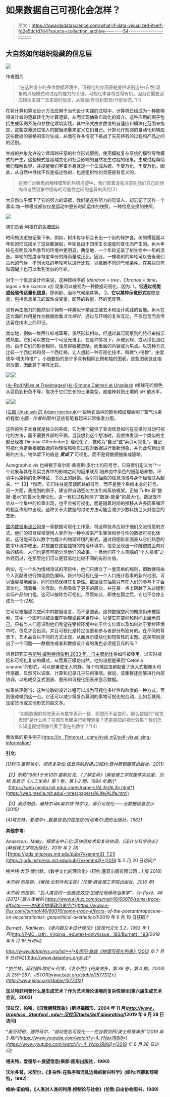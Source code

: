 # 如果数据自己可视化会怎样？

> 原文：<https://towardsdatascience.com/what-if-data-visualized-itself-fd2e5dc1d744?source=collection_archive---------54----------------------->

## 大自然如何组织隐藏的信息层

![](img/59dd0ea90bf33a4b840d2df3d0cc9c7f.png)

作者图片

> “在这种复杂的多维数据环境中，可视化的作用将是提供识别这些(自然)现象的涌现模式和过程的能力的关键。可视化本身将变得有机，因为它需要适应模拟来自广泛来源的信息，从微观/有机到宏观/行星状态。”[1]

在将计算和算法设计方法应用于当代设计实践的过程中，计算机已经成为一种能够将设计者的逻辑转化为计算逻辑，从而实现抽象自动化的媒介。这种应用的例子包括生成印刷系统和参数化建筑实践，其中形式由参数值的自适应和模块化范围来指定，这些变量通过输入的数据流量来定义它们自己。计算允许规则的自动化和响应这些数据的表格的实时生成，从而在许多情况下挑战了先前持有的过程和产品之间的区别。

生成的抽象允许设计师超越任意的社会形式惯例。使用模拟复杂系统的模型导致模式的产生，这些模式是超越文化和社会影响的自然发生过程的结果。生成过程帮助我们理解世界，并提醒我们宇宙本身就是一个生成系统，千变万化，千变万化。因此，从自然中寻找不仅是描述性的，也是组织性的灵感是有意义的。

> 在我们对熟悉的解释模型的热切渴望中，我们冒着没有注意到我们自己的倾向和自然现象中固有的可能性之间的差异的风险[2]

大自然似乎留下了它的努力的证据，我们是这些努力的见证人，却忘记了这样一个事实:每一种模式都仅仅是运动中更长时间运作的快照，一种信息交换的快照。

![](img/80978f473a04049fa7b62a641e23cdbc.png)

演职员表:利根在[的免费图片](https://www.freeimages.com/photo/tree-ring-1578583)

时间的流逝被记录下来，例如，树木每年都会长出一个新的保护套。树的横截面以年轮的形式揭示了这些数据层，年轮是由于四季生长速度的变化而产生的。树木年轮在有明显冷热季节的环境中更明显。典型地，一个年轮记录了树生命中一年的流逝。年轮的宽度与特定年份的降雨量成正比。因此，一棵老树的年轮可以告诉我们古代的气候，不同大陆的年轮可以进行比较，以推断不同的气候条件。在某些贝壳和珊瑚上也可以看到类似的年轮。

对于一个信息设计师来说，这种按树序的 *(dendron = tree，Chronos = time，logos = the science of)* 现象可以被视为一种数据可视化，因为:
1。**它通过视觉或经验传达量化信息**，即树龄、当地气候条件等。
2。**它以某种示意形式**提取信息，包括信息单元的属性或变量，即环的数量、环的宽度等。

具有再生能力的自然似乎拥有一种类似于某些生殖艺术和设计实践的智能。树木在这方面的作用是作为数据收集*文化探针*，通过与环境的复杂互动，不仅包含而且传达留在树木上的印记。

类似地，例如一堆西红柿或草莓，虽然形状相似，但通过其可观察到的特征来指示成熟度。它们可以放在一个可见光谱上，在这种情况下，从硬到软，或从绿色到红色。由于它们的形状相同，信息容器被忽略，而里面的内容成为焦点。以这种方式比较一个西红柿和另一个西红柿，让人想起一种可视化技术，叫做“小倍数”，由爱德华·塔夫特推广。小倍数指的是许多具有相同比例和轴的图表，这些图表彼此相邻放置，因此易于相互比较。

![](img/227707356d8827556b395acaa883fe68.png)![](img/055f2f540c9bbea241cdfe94660e2b13.png)

([左-Rod Miles at FreeImages](https://www.freeimages.com/photo/natural-gradient-1498307))([右-Simone Dalmeri at Unsplash](https://unsplash.com/photos/qVjIBN1P-co) )绣球花的颜色从蓝色到粉色不等，取决于它们生长的土壤类型，直接映射到土壤的 pH 值水平。

![](img/a910e04a9c2e7242e9330d470aaad83e.png)![](img/e4b78d00918f1b28aa3baeec5785ad21.png)

([左图 Unsplash 的 Adam niecioruk](https://unsplash.com/photos/0wmvMaoLCSg))一些地衣品种的颜色和纹理表明了空气污染的程度(右图- *作者的图片*)这些铅笔看起来非常像直方图。

这样的例子本身就是独立的系统，它为我们提供了查询信息如何在交换时自动可视化的方法，而不需要外部的干预。当我想到这个想法时，我很快发现一个类似的主题已经被 Dietmar Offenhuber】理论化了，被称为“自记”或“索引可视化”。自记可视化肯定会根据数据的物理性和物质过程对数据进行重新想象，并为此勾勒出清晰的方法。物体留下的痕迹 ***变成了*** 可视化，而不是将数据抽象成隐喻。

Autographic vis 也植根于查尔斯·桑德斯·皮尔士的符号学，它将索引定义为"*一个对象与其在现实世界中的影响之间的因果联系:培养皿中染色的细菌培养物，环境中污染物的化学特征，书页上的磨损。索引将抽象的信息领域与身体经验联系起来。**【3】*然而，它们往往是反馈回路的符号，而不是整个系统本身的符号。另一方面，我提到的例子，建议将自动签名方法引向系统框架。正如 Tufte 将“数据-墨水”的最大化理论化，这一有机过程推测了“数据-能量”的最大化。数据既不会从一个集中的位置出现，也不会被可视化，而是随着时间的推移从许多因果循环的相互作用中出现。这种关于大数据的讨论方法可能会减少少数科技巨头对信息的垄断。

[国内数据串流公司](https://domesticstreamers.com/projects/)是一家数据可视化工作室，将这种技术应用于他们交流信息的方式。他们的项目经常使用人类作为一种手段来产生集体和参与性的数据可视化体验，这可能采取以数字为媒介的物理环境的形式。通过将图形和图表从它们熟悉的数字环境中取出，并放置在这些独特的物理环境中，信息呈现出一种雕塑或面向对象的结构。人们也更有可能分享他们的故事，一旦他们在个人电脑的“个人领域”之外经历过，在那里他们可以更容易地比较不同的有形价值。

例如，在一个名为情绪测试的项目中，他们只建立了一套简单的规则，即数据将由个人贡献者进行物理颜色编码。新兴的可视化是一个人口统计叙事的新兴地图，可以很容易地阅读，同时仍然保持其复杂性。数据及其抽象只有在人们的参与下才会具体化。随着每一次互动，作品吸收了更多的层次，并在某一点上跨越了从过程到实际产品的门槛，这可以被称为可视化。尽管如此，即使在那之后，它也不会停止成为一个*过程*。

它可以被描述为空间中的数据语言，而不是图表。这种数据空间的概念仍未被探索，其中一个图可以被放置在物理或数字世界中，以便它在空间和时间上展示自己。只有当人们意识到他们希望在受控环境中处于什么位置以及如何处于受控环境中时，信息才会出现，并且可视化是特定位置和参与者部分所独有的。在不同的背景下，艺术品会以不同的方式出现，从而展示模块化和短暂性的主题。这类项目提出了一个问题——数据生成者和数据设计者的角色必须是互斥的吗？

信息研究员[韦斯利·威利特想象到 2033 年，自主智能体](http://www.wjwillett.net/content/cetonia/)将如何被使用，以实时捕捉和可视化复杂的模式，从而真正模仿自然。他的设想是采用“Cetonia scarabs”的形式，可以部署成无人机群。每个机械昆虫都配备了嵌入式摄像头和传感器，显然可以调查、计算和记录几乎任何事情。据说，该集群还能够进行内部协调，以形成交互式图表、图形和可视化图表来显示数据。

如果处理得当，这种分散的设计过程可以成为可视化多样性和粒度的一种方式，否则很难做到这一点。它还可以减少将复杂莫测的事物可视化的劳动，比如互联网、加密货币或其他形式的超文本。

> “如果数据的视觉表示与数字表示一致，则图形不会变形。那么数据的“视觉表现”是什么呢？在图形表面进行物理测量？还是感知的视觉效果？我们怎么知道视觉图像代表了潜在的数字？”[4]

我收集的更多例子:[https://in . Pinterest . com/vivek m2/self-visualizing-information/](https://in.pinterest.com/vivekm2/self-visualising-information/)

**引文:**

*[1]利马·曼努埃尔，视觉复杂性:信息的映射模式(纽约:普林斯顿建筑出版社，2011)*

*【2】凯勒(1985)于米切尔·雷斯尼克，《了解生命》(麻省理工学院媒体实验室，剑桥:发表于《人工生命》第 1 卷，第 1-2 期，1994 年春)*[*【https://web.media.mit.edu/~mres/papers/ALife/ALife.html*](https://web.media.mit.edu/~mres/papers/ALife/ALife.html)

*【3】奥芬胡伯，迪特尔马&奥尔坎·特尔汉，索引可视化——无数据信息显示(2015)*

*[4]塔夫特，爱德华·r .数量信息的视觉显示(切希尔:图形出版社，1983)*

**其他参考:**

*Anderson，Mally，探索去中心化:区块链技术和复杂协调，《设计与科学杂志》(麻省理工学院出版社，2019 年 2 月)*[【https://jods.mitpress.mit.edu/pub/7vxemtm3】T21](https://jods.mitpress.mit.edu/pub/7vxemtm3)*(2019 年 5 月 20 日访问)*

格兰特·大卫·博尔默，《数字文化的理论化》(纽约:塞奇出版有限公司；1 版 2018)

*本杰明·布拉顿，《堆栈:论软件和主权》(伦敦:麻省理工学院出版社，2016 年)*

*本杰明·布拉顿，“后人类世的一些痕迹效应:加速论地缘政治美学”，《e-flux》，46 (2013)* [*后人类世的 https://www.e-flux.com/journal/46/60076/some-trace-effects-——加速论地缘政治美学/*](https://www.e-flux.com/journal/46/60076/some-trace-effects- of-the-postanthropocene-on-accelerationist- geopolitical-aesthetics/)*(2019 年 6 月 19 日获取)*

*Burnett，Kathleen，《走向超文本设计理论》(后现代文化 3.2，1993 年 1 月)*[http://PMC . iath . Virginia . edu/text-only/issue . 193/Burnett . 193](http://pmc.iath.virginia.edu/text-only/issue.193/burnett.193)*(2019 年 6 月 19 日访问)*

*http://www.dataphys.org/list**[*&伊冯·詹森《物理可视化列表》(2012 年 7 月 6 日访问)*](http://www.dataphys.org/list)*

**加兰特，菲利普&埃伦·k·列维，《复杂性》(列奥纳多，第 36 卷，第 4 期，2003)页 259–267，JSTOR*[*www.jstor.org/stable/1577312*](http://www.jstor.org/stable/1577312)*

**加兰特菲利普什么是生成艺术？作为艺术理论语境的复杂性理论(第六届生成艺术会议，2003)**

**汉拉汉，帕特，《自我阐释现象》(斯坦福图形，2004 年 11 月)*[*http://www . Graphics . Stanford . edu/~汉拉汉/talks/Self diagrating/*](http://www.graphics.stanford.edu/~hanrahan/talks/selfillustrating/)*(2019 年 6 月 28 日访问)**

**奥芬胡伯，迪特马尔，“自动签名可视化——在谷歌剑桥/波士顿奇演讲”(2019 年 3 月)*[*https://www.youtube.com/watch?v=4_YNpx1R8i8*](https://www.youtube.com/watch?v=4_YNpx1R8i8)*(2019 年 6 月 28 日访问)**

**塔夫特，爱德华·r·展望信息(柴郡:图形出版社，1990)**

**沃尔多普，米契尔，《复杂性:在秩序和混乱边缘的新兴科学》(纽约:西蒙和舒斯特，1992)**

**维纳·诺伯特，《人类对人类的利用:控制论与社会》(伦敦:自由协会图书，1989)**